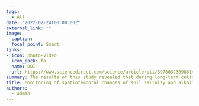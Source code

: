 ```yaml
---
tags:
  - All
date: "2022-02-24T00:00:00Z"
external_link: ""
image:
  caption: 
  focal_point: Smart
links:
- icon: photo-video
  icon_pack: fa
  name: DOI
  url: https://www.sciencedirect.com/science/article/pii/B9780323898614000117
summary: The results of this study revealed that during long-term cultivation, the size of the areas with high and very high salinity and alkalinity classes were increased in the studied regions, especially in pistachio cultivation during irrigation with inadequate water and playa margin lands.
title: Monitoring of spatiotemporal changes of soil salinity and alkalinity in eastern and central parts of Iran
authors: 
  - admin
---
```

